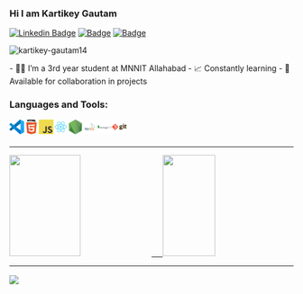 ### Hi I am Kartikey Gautam
[![Linkedin Badge](https://img.shields.io/badge/-Kartikey-blue?style=flat&logo=Linkedin&logoColor=white&link=https://www.linkedin.com/in/kartikeygautam14/)](https://www.linkedin.com/in/deepesh-rathi-bb54051a3/)
[![Badge](https://cp-logo.vercel.app/codechef/kartikey_?logo=true)](https://www.codechef.com/users/dprathi)
[![Badge](https://cp-logo.vercel.app/codeforces/kartikey_?logo=true)](https://codeforces.com/profile/MrPirated)
<p align="left"> <img src="https://komarev.com/ghpvc/?username=kartikey-gautam14&label=Profile%20views&color=0e75b6&style=flat" alt="kartikey-gautam14" /> </p>
- 👨‍🎓 I’m a 3rd year student at MNNIT Allahabad
- 📈 Constantly learning
- 👯 Available for collaboration in projects

### Languages and Tools:

<img align="left" alt="Visual Studio Code" width="26px" src="https://raw.githubusercontent.com/github/explore/80688e429a7d4ef2fca1e82350fe8e3517d3494d/topics/visual-studio-code/visual-studio-code.png" />
<img align="left" alt="HTML5" width="26px" src="https://raw.githubusercontent.com/github/explore/80688e429a7d4ef2fca1e82350fe8e3517d3494d/topics/html/html.png" />
<img align="left" alt="JavaScript" width="26px" src="https://raw.githubusercontent.com/github/explore/80688e429a7d4ef2fca1e82350fe8e3517d3494d/topics/javascript/javascript.png" />
<img align="left" alt="React" width="26px" src="https://raw.githubusercontent.com/github/explore/80688e429a7d4ef2fca1e82350fe8e3517d3494d/topics/react/react.png" />
<img align="left" alt="Node.js" width="26px" src="https://raw.githubusercontent.com/github/explore/80688e429a7d4ef2fca1e82350fe8e3517d3494d/topics/nodejs/nodejs.png" />
<img align="left" alt="MySQL" width="26px" src="https://raw.githubusercontent.com/github/explore/80688e429a7d4ef2fca1e82350fe8e3517d3494d/topics/mysql/mysql.png" />
<img align="left" alt="MongoDB" width="26px" src="https://raw.githubusercontent.com/github/explore/80688e429a7d4ef2fca1e82350fe8e3517d3494d/topics/mongodb/mongodb.png" />
<img align="left" alt="Git" width="26px" src="https://raw.githubusercontent.com/github/explore/80688e429a7d4ef2fca1e82350fe8e3517d3494d/topics/git/git.png" />
<br />
<br />
<hr/>
<a href="https://github.com/kartikey-gautam14">
  <img width="50%" height="180cm" src="https://github-readme-stats.vercel.app/api?username=kartikey-gautam14&count_private=true&show_icons=true&theme=dark" /> &nbsp; &nbsp;
  <img width="43%" height="180cm" src="https://github-readme-stats.vercel.app/api/top-langs/?username=kartikey-gautam14&layout=compact&theme=dark&langs_count=10" />
</a>
<hr/>
<p>
  <img align="center" src="https://github-readme-streak-stats.herokuapp.com?user=kartikey-gautam14&theme=dark&hide_border=true&date_format=M%20j%5B%2C%20Y%5D" />
</p>